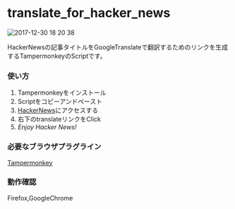 # translate_for_hacker_news

![2017-12-30 18 20 38](https://user-images.githubusercontent.com/34462736/34453179-88fa6104-ed90-11e7-883c-1c83ce8d40d0.png)

HackerNewsの記事タイトルをGoogleTranslateで翻訳するためのリンクを生成するTampermonkeyのScriptです。

### 使い方
1. Tampermonkeyをインストール  
2. Scriptをコピーアンドペースト  
3. [HackerNews](https://news.ycombinator.com/)にアクセスする
4. 右下のtranslateリンクをClick 
5. *Enjoy Hacker News!*  

### 必要なブラウザプラグライン
[Tampermonkey](http://tampermonkey.net/)

### 動作確認
Firefox,GoogleChrome
